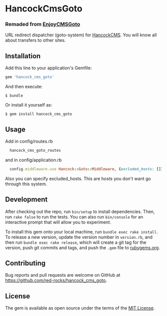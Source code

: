 # HancockCmsGoto

### Remaded from [EnjoyCMSGoto](https://github.com/enjoycreative/enjoy_cms_goto)

URL redirect dispatcher (goto-system) for [HancockCMS](https://github.com/red-rocks/hancock_cms). You will know all about transfers to other sites.

## Installation

Add this line to your application's Gemfile:

```ruby
gem 'hancock_cms_goto'
```

And then execute:

    $ bundle

Or install it yourself as:

    $ gem install hancock_cms_goto

## Usage

Add in config/routes.rb

```ruby
  hancock_cms_goto_routes
```

and in config/application.rb

```ruby
  config.middleware.use Hancock::Goto::Middleware, {excluded_hosts: []}
```

Also you can specify excluded_hosts. This are hosts you don't want go through this system.

## Development

After checking out the repo, run `bin/setup` to install dependencies. Then, run `rake false` to run the tests. You can also run `bin/console` for an interactive prompt that will allow you to experiment.

To install this gem onto your local machine, run `bundle exec rake install`. To release a new version, update the version number in `version.rb`, and then run `bundle exec rake release`, which will create a git tag for the version, push git commits and tags, and push the `.gem` file to [rubygems.org](https://rubygems.org).

## Contributing

Bug reports and pull requests are welcome on GitHub at https://github.com/red-rocks/hancock_cms_goto.


## License

The gem is available as open source under the terms of the [MIT License](http://opensource.org/licenses/MIT).
